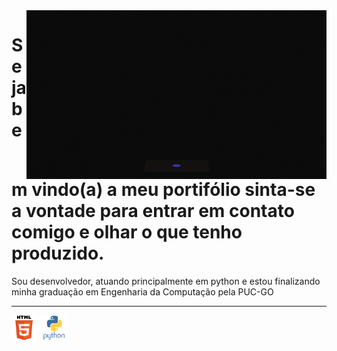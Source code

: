 <img src = "banner.gif" widht = "150px" align = "right">

# Seja bem vindo(a) a meu portifólio sinta-se a vontade para entrar em contato comigo e olhar o que tenho produzido.
Sou desenvolvedor, atuando principalmente em python e estou finalizando minha graduação em Engenharia da Computação pela PUC-GO


---

<div>
    <img src = "https://github.com/devicons/devicon/blob/master/icons/html5/html5-original-wordmark.svg"title ="Html" alt = "Html" widht = "40" height = "40"/>&nbsp;
    <img src = "https://github.com/devicons/devicon/blob/master/icons/python/python-original-wordmark.svg" title ="Python" alt = "Python" widht = "40" height = "40"/>&nbsp;
<div>
<!---
GuilhermeTiede/GuilhermeTiede is a ✨ special ✨ repository because its `README.md` (this file) appears on your GitHub profile.
You can click the Preview link to take a look at your changes.
--->
